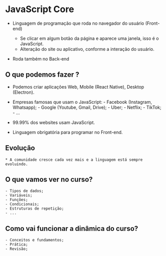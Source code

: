 # JavaScript Core 

* Linguagem de programação que roda no navegador do usuário (Front-end)
    - Se clicar em algum botão da página e aparece uma janela, isso é o JavaScript.
    - Alteração do site ou aplicativo, conforme a interação do usuário.
    
* Roda também no Back-end 


## O que podemos fazer ? 

* Podemos criar aplicações Web, Mobile (React Native), Desktop (Electron).
* Empresas famosas que usam o JavaScript: 
                                            - Facebook (Instagram, Whatsapp);
                                            - Google (Youtube, Gmail, Drive);
                                            - Uber;
                                            - Netflix;
                                            - TikTok;
                                            - ...

* 99.99% dos websites usam JavaScript. 
* Linguagem obrigatória para programar no Front-end.


## Evolução 

    * A comunidade cresce cada vez mais e a linguagem está sempre evoluindo.


## O que vamos ver no curso? 

    - Tipos de dados;
    - Variáveis;
    - Funções;
    - Condicionais;
    - Estruturas de repetição;
    - ...


## Como vai funcionar a dinâmica do curso? 

    - Conceitos e fundamentos; 
    - Prática; 
    - Revisão;